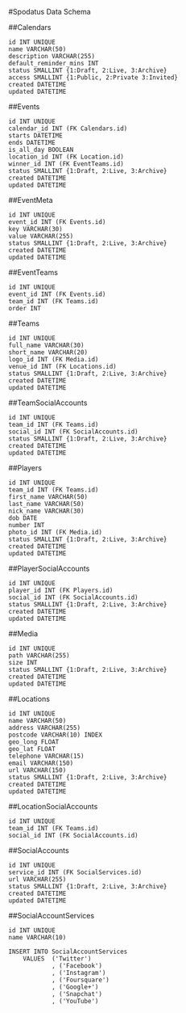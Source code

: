 #Spodatus Data Schema


##Calendars

	id INT UNIQUE
	name VARCHAR(50)
	description VARCHAR(255)
	default_reminder_mins INT
	status SMALLINT {1:Draft, 2:Live, 3:Archive}
	access SMALLINT {1:Public, 2:Private 3:Invited}
	created DATETIME
	updated DATETIME

##Events

	id INT UNIQUE
	calendar_id INT (FK Calendars.id)
	starts DATETIME
	ends DATETIME
	is_all_day BOOLEAN
	location_id INT (FK Location.id)
	winner_id INT (FK EventTeams.id)
	status SMALLINT {1:Draft, 2:Live, 3:Archive}
	created DATETIME
	updated DATETIME
	
##EventMeta

	id INT UNIQUE
	event_id INT (FK Events.id)
	key VARCHAR(30)
	value VARCHAR(255)
	status SMALLINT {1:Draft, 2:Live, 3:Archive}
	created DATETIME
	updated DATETIME
	
##EventTeams

	id INT UNIQUE
	event_id INT (FK Events.id)
	team_id INT (FK Teams.id)
	order INT
	
##Teams

	id INT UNIQUE
	full_name VARCHAR(30)
	short_name VARCHAR(20)
	logo_id INT (FK Media.id)
	venue_id INT (FK Locations.id)
	status SMALLINT {1:Draft, 2:Live, 3:Archive}
	created DATETIME
	updated DATETIME
	
##TeamSocialAccounts

	id INT UNIQUE
	team_id INT (FK Teams.id)
	social_id INT (FK SocialAccounts.id)
	status SMALLINT {1:Draft, 2:Live, 3:Archive}
	created DATETIME
	updated DATETIME

##Players

	id INT UNIQUE
	team_id INT (FK Teams.id)
	first_name VARCHAR(50)
	last_name VARCHAR(50)
	nick_name VARCHAR(30)
	dob DATE
	number INT
	photo_id INT (FK Media.id)
	status SMALLINT {1:Draft, 2:Live, 3:Archive}
	created DATETIME
	updated DATETIME

##PlayerSocialAccounts

	id INT UNIQUE
	player_id INT (FK Players.id)
	social_id INT (FK SocialAccounts.id)
	status SMALLINT {1:Draft, 2:Live, 3:Archive}
	created DATETIME
	updated DATETIME
	
##Media

	id INT UNIQUE
	path VARCHAR(255)
	size INT
	status SMALLINT {1:Draft, 2:Live, 3:Archive}
	created DATETIME
	updated DATETIME
	
##Locations

	id INT UNIQUE
	name VARCHAR(50)
	address VARCHAR(255)
	postcode VARCHAR(10) INDEX
	geo_long FLOAT
	geo_lat FLOAT
	telephone VARCHAR(15)
	email VARCHAR(150)
	url VARCHAR(150)
	status SMALLINT {1:Draft, 2:Live, 3:Archive}
	created DATETIME
	updated DATETIME

##LocationSocialAccounts

	id INT UNIQUE
	team_id INT (FK Teams.id)
	social_id INT (FK SocialAccounts.id)
	
##SocialAccounts

	id INT UNIQUE
	service_id INT (FK SocialServices.id)
	url VARCHAR(255)
	status SMALLINT {1:Draft, 2:Live, 3:Archive}
	created DATETIME
	updated DATETIME
	
##SocialAccountServices

	id INT UNIQUE
	name VARCHAR(10)
	
	INSERT INTO SocialAccountServices 
		VALUES  ('Twitter')
				, ('Facebook')
				, ('Instagram')
				, ('Foursquare')
				, ('Google+')
				, ('Snapchat')
				, ('YouTube')